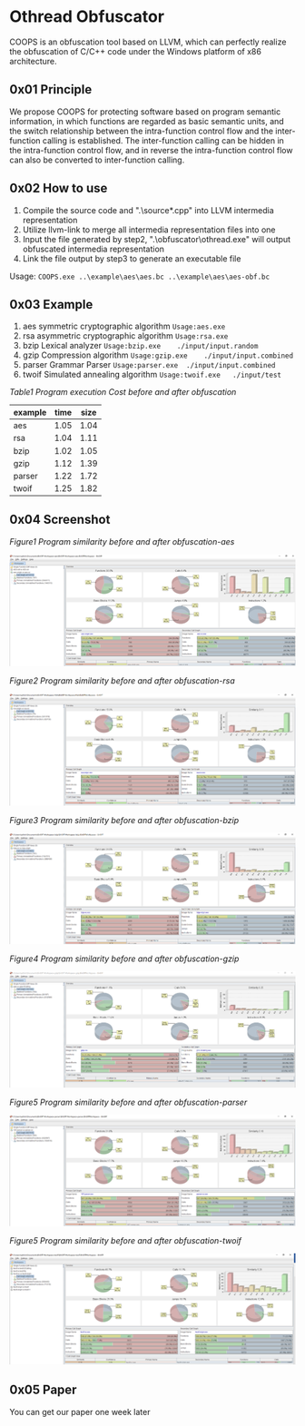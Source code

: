 # Othread Obfuscator

COOPS is an obfuscation tool based on LLVM, which can perfectly realize the obfuscation of C/C++ code under the Windows platform of x86 architecture.

## 0x01 Principle

We propose COOPS for protecting software based on program semantic information, in which functions are regarded as basic semantic units, and the switch relationship between the intra-function control flow and the inter-function calling is established. The inter-function calling can be hidden in the intra-function control flow, and in reverse the intra-function control flow can also be converted to inter-function calling. 

## 0x02 How to use

1. Compile the source code and ".\source\*.cpp" into LLVM intermedia representation
2. Utilize llvm-link to merge all intermedia representation files into one
3. Input the file generated by step2, ".\obfuscator\othread.exe" will output obfuscated intermedia representation
4. Link the file output by step3 to generate an executable file

Usage: `COOPS.exe ..\example\aes\aes.bc ..\example\aes\aes-obf.bc`

## 0x03 Example

1. aes		symmetric cryptographic algorithm	`Usage:aes.exe`
2. rsa		asymmetric cryptographic algorithm	`Usage:rsa.exe`
3. bzip		Lexical analyzer					`Usage:bzip.exe    ./input/input.random`
4. gzip		Compression algorithm				`Usage:gzip.exe    ./input/input.combined`
5. parser	Grammar Parser    				    `Usage:parser.exe  ./input/input.combined`
6. twoif	Simulated annealing algorithm		`Usage:twoif.exe   ./input/test`


*Table1 Program execution Cost before and after obfuscation*

 | example | time | size | 
 | ------- | -----| -----|
 | aes     | 1.05 | 1.04 |  
 | rsa     | 1.04 | 1.11 |   
 | bzip    | 1.02 | 1.05 |  
 | gzip    | 1.12 | 1.39 |  
 | parser  | 1.22 | 1.72 |   
 | twoif   | 1.25 | 1.82 |   


## 0x04 Screenshot

*Figure1 Program similarity before and after obfuscation-aes*

![aes](img/Bindiff/AES.png)

*Figure2 Program similarity before and after obfuscation-rsa*

![rsa](img/Bindiff/RSA.png)

*Figure3 Program similarity before and after obfuscation-bzip*

![bzip](img/Bindiff/Bzip.png)

*Figure4 Program similarity before and after obfuscation-gzip*

![gzip](img/Bindiff/Gzip.png)

*Figure5 Program similarity before and after obfuscation-parser*

![parser](img/Bindiff/Parser.png)

*Figure5 Program similarity before and after obfuscation-twoif*

![twoif](img/Bindiff/Twoif.png)


## 0x05 Paper

You can get our paper one week later